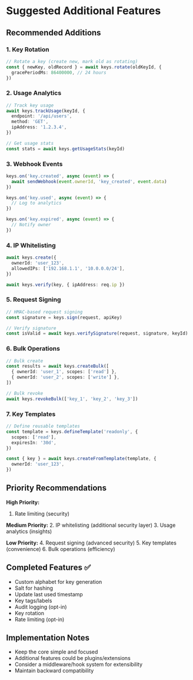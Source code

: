 # Suggested Additional Features

## Recommended Additions

### 1. Key Rotation
```typescript
// Rotate a key (create new, mark old as rotating)
const { newKey, oldRecord } = await keys.rotate(oldKeyId, {
  gracePeriodMs: 86400000, // 24 hours
})
```

### 2. Usage Analytics
```typescript
// Track key usage
await keys.trackUsage(keyId, {
  endpoint: '/api/users',
  method: 'GET',
  ipAddress: '1.2.3.4',
})

// Get usage stats
const stats = await keys.getUsageStats(keyId)
```

### 3. Webhook Events
```typescript
keys.on('key.created', async (event) => {
  await sendWebhook(event.ownerId, 'key_created', event.data)
})

keys.on('key.used', async (event) => {
  // Log to analytics
})

keys.on('key.expired', async (event) => {
  // Notify owner
})
```

### 4. IP Whitelisting
```typescript
await keys.create({
  ownerId: 'user_123',
  allowedIPs: ['192.168.1.1', '10.0.0.0/24'],
})

await keys.verify(key, { ipAddress: req.ip })
```

### 5. Request Signing
```typescript
// HMAC-based request signing
const signature = keys.sign(request, apiKey)

// Verify signature
const isValid = await keys.verifySignature(request, signature, keyId)
```

### 6. Bulk Operations
```typescript
// Bulk create
const results = await keys.createBulk([
  { ownerId: 'user_1', scopes: ['read'] },
  { ownerId: 'user_2', scopes: ['write'] },
])

// Bulk revoke
await keys.revokeBulk(['key_1', 'key_2', 'key_3'])
```

### 7. Key Templates
```typescript
// Define reusable templates
const template = keys.defineTemplate('readonly', {
  scopes: ['read'],
  expiresIn: '30d',
})

const { key } = await keys.createFromTemplate(template, {
  ownerId: 'user_123',
})
```

## Priority Recommendations

**High Priority:**
1. Rate limiting (security)

**Medium Priority:**
2. IP whitelisting (additional security layer)
3. Usage analytics (insights)

**Low Priority:**
4. Request signing (advanced security)
5. Key templates (convenience)
6. Bulk operations (efficiency)

## Completed Features ✅
- Custom alphabet for key generation
- Salt for hashing
- Update last used timestamp
- Key tags/labels
- Audit logging (opt-in)
- Key rotation
- Rate limiting (opt-in)

## Implementation Notes

- Keep the core simple and focused
- Additional features could be plugins/extensions
- Consider a middleware/hook system for extensibility
- Maintain backward compatibility

